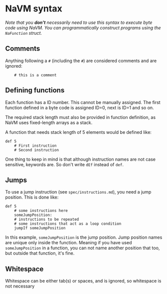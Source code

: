 # NaVM syntax

_Note that you **don't** necessarily need to use this syntax to execute byte code using NaVM. You can programmatically construct programs using the `NaFunction` struct._  

## Comments
Anything following a `#` (including the `#`) are considered comments and are ignored:  

```
	# this is a comment
```

## Defining functions
Each function has a ID number. This cannot be manually assigned. The first function defined in a byte code is assigned ID=0, next is ID=1 and so on.  

The required stack length must also be provided in function definition, as NaVM uses fixed-length arrays as a stack.  

A function that needs stack length of 5 elements would be defined like:  

```
def 5
	# First instruction
	# Second instruction
```

One thing to keep in mind is that although instruction names are not case sensitive, keywords are. So don't write `dEf` instead of `def`.

## Jumps
To use a jump instruction (see `spec/instructions.md`), you need a jump position. This is done like:  

```
def 5
	# some instructions here
	someJumpPosition:
	# instructions to be repeated
	# some instructions that act as a loop condition
	jumpIf someJumpPosition
```

In this example, `someJumpPosition` is the jump position. Jump position names are unique only inside the function. Meaning if you have used `someJumpPosition` in a function, you can not name another position that too, but outside that function, it's fine.

## Whitespace
Whitespace can be either tab(s) or spaces, and is ignored, so whitespace is not necessary

